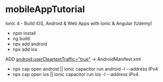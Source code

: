 # mobileAppTutorial
Ionic 4 - Build iOS, Android & Web Apps with Ionic & Angular (Udemy)

- npm install
- ng build
- npx add android
- npx add ios

ADD <android:userCleartextTraffic="true"> -> AndroidManifest.xml

- npx cap open android || ionic capacitor run android -l --address IPv4
- npx cap open ios || ionic capacitor run ios -l --address IPv4

